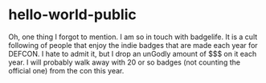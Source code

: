 # hello-world-public

Oh, one thing I forgot to mention. I am so in touch with badgelife. It is a cult following of people that enjoy the indie badges that are made each year for DEFCON. I hate to admit it, but I drop an unGodly amount of $$$ on it each year. I will probably walk away with 20 or so badges (not counting the official one) from the con this year. 
